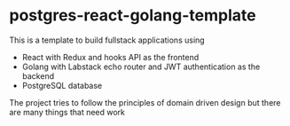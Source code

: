 # postgres-react-golang-template
This is a template to build fullstack applications using
* React with Redux and hooks API as the frontend
* Golang with Labstack echo router and JWT authentication as the backend
* PostgreSQL database

The project tries to follow the principles of domain driven design but there are many things that need work

